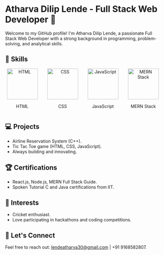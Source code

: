 # Atharva Dilip Lende - Full Stack Web Developer 👋

Welcome to my GitHub profile! I'm Atharva Dilip Lende, a passionate Full Stack Web Developer with a strong background in programming, problem-solving, and analytical skills.

## 🚀 Skills

<div style="display: grid; grid-template-columns: repeat(4, 1fr); gap: 20px; text-align: center;">
  <div>
    <img src="https://picsum.photos/100" alt="HTML" style="width: 100px;">
    <p>HTML</p>
  </div>
  <div>
    <img src="https://picsum.photos/101" alt="CSS" style="width: 100px;">
    <p>CSS</p>
  </div>
  <div>
    <img src="https://picsum.photos/102" alt="JavaScript" style="width: 100px;">
    <p>JavaScript</p>
  </div>
  <div>
    <img src="https://picsum.photos/103" alt="MERN Stack" style="width: 100px;">
    <p>MERN Stack</p>
  </div>
</div>

## 💻 Projects

- Airline Reservation System (C++).
- Tic Tac Toe game (HTML, CSS, JavaScript).
- Always building and innovating.

## 🏆 Certifications

- React.js, Node.js, MERN Full Stack Guide.
- Spoken Tutorial C and Java certifications from IIT.

## 🏏 Interests

- Cricket enthusiast.
- Love participating in hackathons and coding competitions.

## 📧 Let's Connect

Feel free to reach out: lendeatharva30@gmail.com | +91 9168582807.
